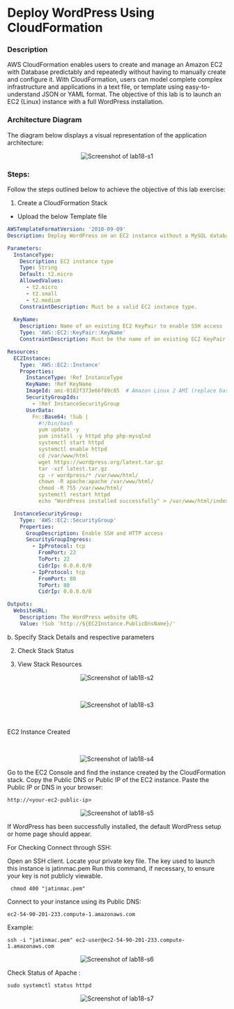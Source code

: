 # Deploy WordPress Using CloudFormation

### Description
AWS CloudFormation enables users to create and manage an Amazon EC2 with Database predictably and
repeatedly without having to manually create and configure it.
With CloudFormation, users can model complete complex infrastructure and applications in a text file, or template
using easy-to-understand JSON or YAML format.
The objective of this lab is to launch an EC2 (Linux) instance with a full WordPress installation.


### Architecture Diagram
The diagram below displays a visual representation of the application architecture:

<p align="center">
  <img src="https://github.com/jatinbunkar/AWS-Clouds/blob/0a22cd068ace1a6760771de0e8b737ca65058fdd/Screenshots/lab18-s1.png" alt="Screenshot of lab18-s1">
</p>


### Steps:


Follow the steps outlined below to achieve the objective of this lab exercise:
1. Create a CloudFormation Stack
- Upload the below Template file


```yaml
AWSTemplateFormatVersion: '2010-09-09'
Description: Deploy WordPress on an EC2 instance without a MySQL database

Parameters:
  InstanceType:
    Description: EC2 instance type
    Type: String
    Default: t2.micro
    AllowedValues:
      - t2.micro
      - t2.small
      - t2.medium
    ConstraintDescription: Must be a valid EC2 instance type.
  
  KeyName:
    Description: Name of an existing EC2 KeyPair to enable SSH access
    Type: 'AWS::EC2::KeyPair::KeyName'
    ConstraintDescription: Must be the name of an existing EC2 KeyPair.

Resources:
  EC2Instance:
    Type: 'AWS::EC2::Instance'
    Properties: 
      InstanceType: !Ref InstanceType
      KeyName: !Ref KeyName
      ImageId: ami-0182f373e66f89c85  # Amazon Linux 2 AMI (replace based on your region)
      SecurityGroupIds:
        - !Ref InstanceSecurityGroup
      UserData:
        Fn::Base64: !Sub |
          #!/bin/bash
          yum update -y
          yum install -y httpd php php-mysqlnd
          systemctl start httpd
          systemctl enable httpd
          cd /var/www/html
          wget https://wordpress.org/latest.tar.gz
          tar -xzf latest.tar.gz
          cp -r wordpress/* /var/www/html/
          chown -R apache:apache /var/www/html/
          chmod -R 755 /var/www/html/
          systemctl restart httpd
          echo "WordPress installed successfully" > /var/www/html/index.html

  InstanceSecurityGroup:
    Type: 'AWS::EC2::SecurityGroup'
    Properties:
      GroupDescription: Enable SSH and HTTP access
      SecurityGroupIngress:
        - IpProtocol: tcp
          FromPort: 22
          ToPort: 22
          CidrIp: 0.0.0.0/0
        - IpProtocol: tcp
          FromPort: 80
          ToPort: 80
          CidrIp: 0.0.0.0/0

Outputs:
  WebsiteURL:
    Description: The WordPress website URL
    Value: !Sub 'http://${EC2Instance.PublicDnsName}/'
```

b. Specify Stack Details and respective parameters

2. Check Stack Status

3. View Stack Resources

<p align="center">
  <img src="https://github.com/jatinbunkar/AWS-Clouds/blob/0a22cd068ace1a6760771de0e8b737ca65058fdd/Screenshots/lab18-s2.png" alt="Screenshot of lab18-s2">
</p>

<br>

<p align="center">
  <img src="https://github.com/jatinbunkar/AWS-Clouds/blob/0a22cd068ace1a6760771de0e8b737ca65058fdd/Screenshots/lab18-s3.png" alt="Screenshot of lab18-s3">
</p>

<br>

EC2 Instance Created

<br>

<p align="center">
  <img src="https://github.com/jatinbunkar/AWS-Clouds/blob/0a22cd068ace1a6760771de0e8b737ca65058fdd/Screenshots/lab18-s4.png" alt="Screenshot of lab18-s4">
</p>

Go to the EC2 Console and find the instance created by the CloudFormation stack.
Copy the Public DNS or Public IP of the EC2 instance.
Paste the Public IP or DNS in your browser:
    
    http://<your-ec2-public-ip>



<p align="center">
  <img src="https://github.com/jatinbunkar/AWS-Clouds/blob/0a22cd068ace1a6760771de0e8b737ca65058fdd/Screenshots/lab18-s5.png" alt="Screenshot of lab18-s5">
</p>

If WordPress has been successfully installed, the default WordPress setup or home page should appear.


For Checking Connect through SSH:

Open an SSH client.
Locate your private key file. The key used to launch this instance is jatinmac.pem
Run this command, if necessary, to ensure your key is not publicly viewable.

     chmod 400 "jatinmac.pem"
     
Connect to your instance using its Public DNS:

    ec2-54-90-201-233.compute-1.amazonaws.com

Example:

    ssh -i "jatinmac.pem" ec2-user@ec2-54-90-201-233.compute-1.amazonaws.com


<p align="center">
  <img src="https://github.com/jatinbunkar/AWS-Clouds/blob/0a22cd068ace1a6760771de0e8b737ca65058fdd/Screenshots/lab18-s6.png" alt="Screenshot of lab18-s6">
</p>


Check Status of Apache :

    sudo systemctl status httpd




<p align="center">
  <img src="https://github.com/jatinbunkar/AWS-Clouds/blob/0a22cd068ace1a6760771de0e8b737ca65058fdd/Screenshots/lab18-s7.png" alt="Screenshot of lab18-s7">
</p>

